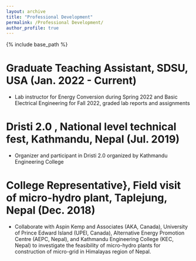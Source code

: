 ```yaml
---
layout: archive
title: "Professional Development"
permalink: /Professional Development/
author_profile: true
---
```


{% include base_path %}

Graduate Teaching Assistant, SDSU, USA (Jan. 2022 - Current)
======
* Lab instructor for Energy Conversion during Spring 2022 and Basic Electrical Engineering for Fall 2022, graded lab reports and assignments

Dristi 2.0 , National level technical fest, Kathmandu, Nepal (Jul. 2019)
======
* Organizer and participant in Dristi 2.0 organized by Kathmandu Engineering College

College Representative}, Field visit of micro-hydro plant, Taplejung, Nepal (Dec. 2018)
======
* Collaborate with Aspin Kemp and Associates (AKA, Canada), University of Prince Edward Island (UPEI, Canada), Alternative Energy Promotion Centre (AEPC, Nepal), and Kathmandu Engineering College (KEC, Nepal) to investigate the feasibility of micro-hydro plants for construction of micro-grid in Himalayas region of Nepal.

